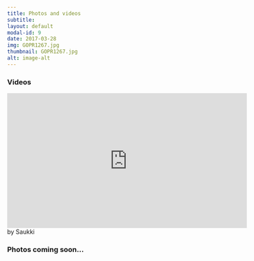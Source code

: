 ```yaml
---
title: Photos and videos
subtitle: 
layout: default
modal-id: 9
date: 2017-03-28
img: GOPR1267.jpg
thumbnail: GOPR1267.jpg
alt: image-alt
---
```


### Videos

<iframe width="560" height="315" src="https://www.youtube.com/embed/sWfOTI_27Nw" frameborder="0" allowfullscreen></iframe>
by Saukki

### Photos coming soon...

